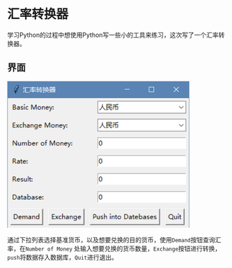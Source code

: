 # 汇率转换器

​	学习Python的过程中想使用Python写一些小的工具来练习，这次写了一个汇率转换器。

## 界面

![1](https://github.com/NFWcap/learngit/blob/master/Currency%20Converter_tool/1.png)

通过下拉列表选择基准货币，以及想要兑换的目的货币，使用`Demand`按钮查询汇率，在`Number of Money` 处输入想要兑换的货币数量，`Exchange`按钮进行转换，`push`将数据存入数据库，`Quit`进行退出。
